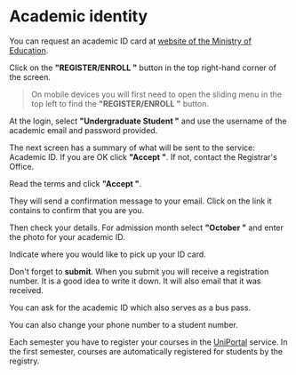 # Academic identity

You can request an academic ID card at [website of the Ministry of Education](https://academicid.minedu.gov.gr/).

Click on the **"REGISTER/ENROLL "** button in the top right-hand corner of the screen.

> On mobile devices you will first need to open the sliding menu in the top left to find the **"REGISTER/ENROLL "** button.

At the login, select **"Undergraduate Student "** and use the username of the academic email and password provided.

The next screen has a summary of what will be sent to the service: Academic ID. If you are OK click **"Accept "**. If not, contact the Registrar's Office.

Read the terms and click **"Accept "**.

They will send a confirmation message to your email. Click on the link it contains to confirm that you are you.

Then check your details. For admission month select **"October "** and enter the photo for your academic ID.

Indicate where you would like to pick up your ID card.

Don't forget to **submit**. When you submit you will receive a registration number. It is a good idea to write it down. It will also email that it was received.

You can ask for the academic ID which also serves as a bus pass.

You can also change your phone number to a student number.

Each semester you have to register your courses in the [UniPortal](https://uniportal.ihu.gr/) service. In the first semester, courses are automatically registered for students by the registry.